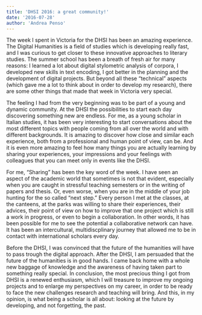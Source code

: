 ```yaml
---
title: 'DHSI 2016: a great community!'
date: '2016-07-28'
author: 'Andrea Penso'
---
```

The week I spent in Victoria for the DHSI has been an amazing experience. The Digital Humanities is a field of studies which is developing really fast, and I was curious to get closer to these innovative approaches to literary studies. The summer school has been a breath of fresh air for many reasons: I learned a lot about digital stylometric analysis of corpora, I developed new skills in text encoding, I got better in the planning and the development of digital projects. But beyond all these “technical” aspects (which gave me a lot to think about in order to develop my research), there are some other things that made that week in Victoria very special.

The feeling I had from the very beginning was to be part of a young and dynamic community. At the DHSI the possibilities to start each day discovering something new are endless. For me, as a young scholar in Italian studies, it has been very interesting to start conversations about the most different topics with people coming from all over the world and with different backgrounds. It is amazing to discover how close and similar each experience, both from a professional and human point of view, can be. And it is even more amazing to feel how many things you are actually learning by sharing your experiences, your impressions and your feelings with colleagues that you can meet only in events like the DHSI.

For me, “Sharing” has been the key word of the week. I have seen an aspect of the academic world that sometimes is not that evident, especially when you are caught in stressful teaching semesters or in the writing of papers and thesis. Or, even worse, when you are in the middle of your job hunting for the so called “next step.” Every person I met at the classes, at the canteens, at the parks was willing to share their experiences, their advices, their point of view on how to improve that one project which is still a work in progress, or even to begin a collaboration. In other words, it has been possible for me to see the potential a collaborative network can have. It has been an intercultural, multidiscplinary journey that allowed me to be in contact with international scholars every day.

Before the DHSI, I was convinced that the future of the humanities will have to pass trough the digital approach. After the DHSI, I am persuaded that the future of the humanities is in good hands. I came back home with a whole new baggage of knowledge and the awareness of having taken part to something really special. In conclusion, the most precious thing I got from DHSI is a renewed enthusiasm, which I will treasure to improve my ongoing projects and to enlarge my perspectives on my career, in order to be ready to face the new challenges research and teaching will bring. And this, in my opinion, is what being a scholar is all about: looking at the future by developing, and not forgetting, the past.
